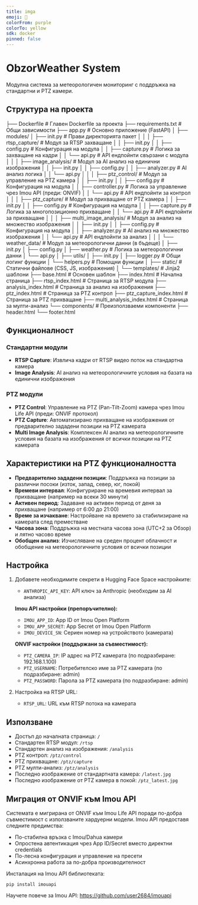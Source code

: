 ```yaml
---
title: imga
emoji: 🐢
colorFrom: purple
colorTo: yellow
sdk: docker
pinned: false
---
```


# ObzorWeather System

Модулна система за метеорологичен мониторинг с поддръжка на стандартни и PTZ камери.

## Структура на проекта
├── Dockerfile             # Главен Dockerfile за проекта
├── requirements.txt       # Общи зависимости
├── app.py                 # Основно приложение (FastAPI)
│
├── modules/
│   ├── init.py        # Прави директорията пакет
│   │
│   ├── rtsp_capture/      # Модул за RTSP захващане
│   │   ├── init.py
│   │   ├── config.py      # Конфигурация на модула
│   │   ├── capture.py     # Логика за захващане на кадри
│   │   └── api.py         # API ендпойнти свързани с модула
│   │
│   ├── image_analysis/    # Модул за AI анализ на единични изображения
│   │   ├── init.py
│   │   ├── config.py
│   │   ├── analyzer.py    # AI анализ логика
│   │   └── api.py
│   │
│   ├── ptz_control/       # Модул за управление на PTZ камера
│   │   ├── init.py
│   │   ├── config.py      # Конфигурация на модула
│   │   ├── controller.py  # Логика за управление чрез Imou API (преди: ONVIF)
│   │   └── api.py         # API ендпойнти за контрол
│   │
│   ├── ptz_capture/       # Модул за прихващане от PTZ камера
│   │   ├── init.py
│   │   ├── config.py      # Конфигурация на модула
│   │   ├── capture.py     # Логика за многопозиционно прихващане
│   │   └── api.py         # API ендпойнти за прихващане
│   │
│   ├── multi_image_analysis/ # Модул за анализ на множество изображения
│   │   ├── init.py
│   │   ├── config.py      # Конфигурация на модула
│   │   ├── analyzer.py    # AI анализ на множество изображения
│   │   └── api.py         # API ендпойнти за анализ
│   │
│   └── weather_data/      # Модул за метеорологични данни (в бъдеще)
│       ├── init.py
│       ├── config.py
│       ├── weather.py     # Логика за метеорологични данни
│       └── api.py
│
├── utils/
│   ├── init.py
│   ├── logger.py          # Общи логинг функции
│   └── helpers.py         # Помощни функции
│
├── static/                # Статични файлове (CSS, JS, изображения)
│
└── templates/             # Jinja2 шаблони
├── base.html          # Основен шаблон
├── index.html         # Начална страница
├── rtsp_index.html    # Страница за RTSP модула
├── analysis_index.html # Страница за анализ на изображения
├── ptz_index.html     # Страница за PTZ контрол
├── ptz_capture_index.html # Страница за PTZ прихващане
├── multi_analysis_index.html # Страница за мулти-анализ
└── components/        # Преизползваеми компоненти
├── header.html
└── footer.html

## Функционалност

### Стандартни модули
- **RTSP Capture**: Извлича кадри от RTSP видео поток на стандартна камера
- **Image Analysis**: AI анализ на метеорологичните условия на базата на единични изображения

### PTZ модули
- **PTZ Control**: Управление на PTZ (Pan-Tilt-Zoom) камера чрез Imou Life API (преди: ONVIF протокол)
- **PTZ Capture**: Автоматизирано прихващане на изображения от предварително зададени позиции на PTZ камерата
- **Multi Image Analysis**: Комплексен AI анализ на метеорологичните условия на базата на изображения от всички позиции на PTZ камерата

## Характеристики на PTZ функционалността

- **Предварително зададени позиции**: Поддръжка на позиции за различни посоки (изток, запад, север, юг, покой)
- **Времеви интервал**: Конфигуриране на времевия интервал за прихващане (например на всеки 30 минути)
- **Активен период**: Задаване на активен период от деня за прихващане (например от 6:00 до 21:00)
- **Време за изчакване**: Настройване на времето за стабилизиране на камерата след преместване
- **Часова зона**: Поддръжка на местната часова зона (UTC+2 за Обзор) и лятно часово време
- **Обобщен анализ**: Изчисляване на среден процент облачност и обобщение на метеорологичните условия от всички позиции

## Настройка

1. Добавете необходимите секрети в Hugging Face Space настройките:
   - `ANTHROPIC_API_KEY`: API ключ за Anthropic (необходим за AI анализа)
   
   **Imou API настройки (препоръчително):**
   - `IMOU_APP_ID`: App ID от Imou Open Platform
   - `IMOU_APP_SECRET`: App Secret от Imou Open Platform
   - `IMOU_DEVICE_SN`: Сериен номер на устройството (камерата)
   
   **ONVIF настройки (поддържани за съвместимост):**
   - `PTZ_CAMERA_IP`: IP адрес на PTZ камерата (по подразбиране: 192.168.1.100)
   - `PTZ_USERNAME`: Потребителско име за PTZ камерата (по подразбиране: admin)
   - `PTZ_PASSWORD`: Парола за PTZ камерата (по подразбиране: admin)

2. Настройка на RTSP URL:
   - `RTSP_URL`: URL към RTSP потока на камерата

## Използване

- Достъп до началната страница: `/`
- Стандартен RTSP модул: `/rtsp`
- Стандартен анализ на изображения: `/analysis`
- PTZ контрол: `/ptz/control`
- PTZ прихващане: `/ptz/capture`
- PTZ мулти-анализ: `/ptz/analysis`
- Последно изображение от стандартната камера: `/latest.jpg`
- Последно изображение от PTZ камера в покой: `/ptz_latest.jpg`

## Миграция от ONVIF към Imou API

Системата е мигрирана от ONVIF към Imou Life API поради по-добра съвместимост с използваните хардуерни модели. Imou API предоставя следните предимства:

- По-стабилна връзка с Imou/Dahua камери
- Опростена автентикация чрез App ID/Secret вместо директни credentials
- По-лесна конфигурация и управление на пресети
- Асинхронна работа за по-добра производителност

Инсталация на Imou API библиотеката:
```
pip install imouapi
```

Научете повече за Imou API: https://github.com/user2684/imouapi